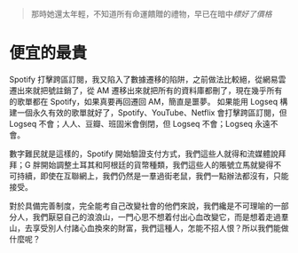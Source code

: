 > 那時她還太年輕，不知道所有命運饋贈的禮物，早已在暗中*標好了價格*

# 便宜的最貴

Spotify 打擊跨區訂閱，我又陷入了數據遷移的陷阱，之前做法比較絕，從網易雲遷出來就把號註銷了，從 AM 遷移出來就把所有的資料庫都刪了，現在幾乎所有的歌單都在 Spotify，如果真要再回遷回 AM，簡直是噩夢。 如果能用 Logseq 構建一個永久有效的歌單就好了，Spotify、YouTube、Netflix 會打擊跨區訂閱，但 Logseq 不會；人人、豆瓣、班固米會倒閉，但 Logseq 不會；Logseq 永遠不會。

數字難民就是這樣的，Spotify 開始驗證支付方式，我們這些人就得和流媒體說拜拜；G 胖開始調整土耳其和阿根廷的貨幣種類，我們這些人的賬號立馬就變得不可持續，即使在互聯網上，我們仍然是一羣過街老鼠，我們一點辦法都沒有，只能接受。

對於具備完善制度，完全能考自己改變社會的他們來說，我們纔是不可理喻的一部分人，我們厭惡自己的浪浪山，一門心思不想着付出心血改變它，而是想着走過羣山，去享受別人付諸心血換來的財富，我們這種人，怎能不招人恨？所以我們能做什麼呢？